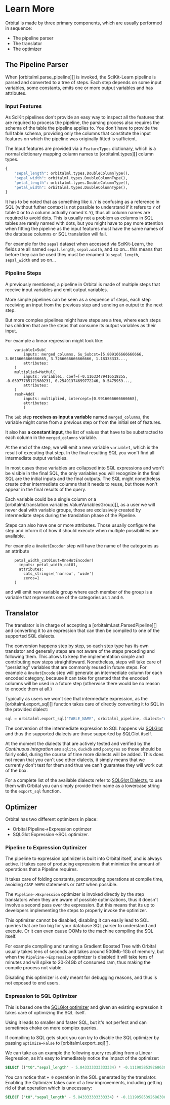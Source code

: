 # Learn More

Orbital is made by three primary components, which are usually
performed in sequence:

- The pipeline parser
- The translator
- The optimizer

## The Pipeline Parser

When [orbitalml.parse_pipeline][] is invoked, the SciKit-Learn pipeline is parsed
and converted to a tree of steps. Each step depends on some input variables,
some constants, emits one or more output variables and has attributes.

### Input Features

As SciKit pipelines don't provide an easy way to inspect all the features that
are required to process the pipeline, the parsing process also requires the
schema of the table the pipeline applies to. You don't have to provide the full
table schema, providing only the columns that constitute the input features on
which the pipeline was originally fitted is sufficient.

The Input features are provided via a `FeatureTypes` dictionary, which is a
normal dictionary mapping column names to [orbitalml.types][] column types.

```python
{
    "sepal_length": orbitalml.types.DoubleColumnType(),
    "sepal_width": orbitalml.types.DoubleColumnType(),
    "petal_length": orbitalml.types.DoubleColumnType(),
    "petal_width": orbitalml.types.DoubleColumnType(),
}
```

It has to be noted that as something like `X.Y` is confusing as a reference
in SQL (without futher context is not possible to understand if it refers
to `Y` of table `X` or to a column actually named `X.Y`), thus all column names
are required to avoid dots. This is usually not a problem as columns
in SQL tables are rarely named with dots, but you might have to pay more
attention when fitting the pipeline as the input features must have the same
names of the database columns or SQL translation will fail.

For example for the `sepal` dataset when accessed via SciKit-Learn, 
the fields are all named `sepal.length`, `sepal.width`, and so on... 
this means that before they can be used they must
be renamed to `sepal_length`, `sepal_width` and so on...

### Pipeline Steps

A previously mentioned, a pipeline in Orbital is made of multiple steps
that receive input variables and emit output variables.

More simple pipelines can be seen as a sequence of steps, each step receiving
an input from the previous step and sending an output to the next step.

But more complex pipelines might have steps are a tree, where each steps
has children that are the steps that consume its output variables as their input.

For example a linear regression might look like:

```
    variable1=Sub(
        inputs: merged_columns, Su_Subcst=[5.809166666666666, 3.0616666666666665, 3.7266666666666666, 1.18333333...,
        attributes: 
    )
    multiplied=MatMul(
        inputs: variable1, coef=[-0.11633479416518255, -0.05977785171980231, 0.25491374699772246, 0.5475959...,
        attributes: 
    )
    resh=Add(
        inputs: multiplied, intercept=[0.9916666666666668],
        attributes: 
        )
```

The `Sub` step **receives as input a variable** named `merged_columns`, the variable might come
from a previous step or from the initial set of features.

It also has **a constant input**, the list of values that have to be substracted to each column
in the `merged_columns` variable.

At the end of the step, we will emit a new variable `variable1`, which is the result of
executing that step. In the final resulting SQL you won't find all intermediate output variables.

In most cases those variables are collapsed into SQL expressions and won't be visible in the final SQL,
the only variables you will recognize in the final SQL are the initial inputs and the final outputs.
The SQL might nonetheless create other intermediate columns that it needs to reuse, but those
won't appear in the final results of the query.

Each variable could be a single column or a [orbitalml.translation.variables.ValueVariablesGroup][],
as a user we will never deal with variable groups, those are exclusively created by intermediate steps
during the translation phase of the Pipeline.

Steps can also have one or more attributes. Those usually configure the step and inform it
of how it should execute when multiple possibilities are available.

For example a `OneHotEncoder` step will have the name of the categories as an attribute

```
    petal_width_cat01out=OneHotEncoder(
      inputs: petal_width_cat01,
      attributes: 
        cats_strings=['narrow', 'wide']
        zeros=1
    )
```

and will emit new variable group where each member of the group is a variable that represents
one of the categories as `1` and `0`.

## Translator

The translator is in charge of accepting a [orbitalml.ast.ParsedPipeline][] and converting it to
an expression that can then be compiled to one of the supported SQL dialects.

The conversion happens step by step, so each step type has its own translator and generally steps
are not aware of the steps preceding and following them. This allows to keep the implementation
simple and contributing new steps straightfoward. Nonetheless, steps will take care of
"persisting" variables that are commonly reused in future steps. For example a `OneHotEncode`
step will generate an intermediate column for each encoded category, because it can take
for granted that the encoded columns will be used in a future step (otherwise there would
be no reason to encode them at all.)

Typically as users we won't see that intermediate expression, as the [orbitalml.export_sql][]
function takes care of directly converting it to SQL in the provided dialect:

```python
sql = orbitalml.export_sql("TABLE_NAME", orbitalml_pipeline, dialect="duckdb")
```

The conversion of the intermediate expression to SQL happens via [SQLGlot](https://sqlglot.com/sqlglot.html)
and thus the supported dialects are those supported by SQLGlot itself.

At the moment the dialects that are actively tested and verified by the *Continuous Integration*
are `sqlite`, `duckdb` and `postgres` so those should be fairly solid, during the course of
time more dialects will be added. This does not mean that you can't use other dialects,
it simply means that we currently don't test for them and thus we can't guarantee they will work
out of the box.

For a complete list of the available dialects refer to [SQLGlot Dialects](https://sqlglot.com/sqlglot/dialects.html),
to use them with Orbital you can simply provide their name as a lowercase string to the
`export_sql` function.

## Optimizer

Orbital has two different optimizers in place:

- Orbital Pipeline->Expression optimzer
- SQLGlot Expression->SQL optimizer.

### Pipeline to Expression Optimizer

The pipeline to expression optimizer is built into Orbital itself,
and is always active. It takes care of producing expressions that
minimize the amount of operations that a Pipeline requires.

It takes care of folding constants, precomputing operations at compile time,
avoiding `CASE WHEN` statements or `CAST` when possible.

The `Pipeline->Expression` optimizer is invoked directly by the
step translators when they are aware of possible optimizations,
thus it doesn't involve a second pass over the expression.
But this means that its up to developers implementing the steps
to properly invoke the optimizer.

This optimizer cannot be disabled, disabling it can easily lead to 
SQL queries that are too big for your database SQL parser to understand
and execute. Or it can even cause OOMs to the machine compiling the
SQL itself.

For example compiling and running a Gradient Boosted Tree with Orbital
usually takes tens of seconds and takes around 500Mb-1Gb of memory, but
when the `Pipeline->Expression` optimizer is disabled it will take tens of minutes and
will spike to 20-24Gb of consumed ram, thus making the compile process
not viable.

Disabling this optimizer is only meant for debugging reasons, and thus
is not exposed to end users.

### Expression to SQL Optimizer

This is based one the [SQLGlot optimizer](https://sqlglot.com/sqlglot/optimizer/optimizer.html#optimize)
and given an existing expression it takes care of optimizing the SQL itself.

Using it leads to smaller and faster SQL, but it's not perfect and can
sometimes choke on more complex queries. 

If compiling to SQL gets stuck you can try to disable the SQL optimizer
by passing `optimize=False` to [orbitalml.export_sql][].

We can take as an example the following query resulting from a Linear Regression,
as it's easy to immediately notice the impact of the optimizer:

```sql
SELECT (("t0"."sepal_length" - 5.843333333333334) * -0.11190585392686306) + 0 + (("t0"."sepal_width" - 3.0573333333333337) * -0.04007948649493375) + (("t0"."petal_length" - 3.7580000000000005) * 0.22864502724212313) + (("t0"."petal_width" - 1.1993333333333336) * 0.6092520541197893) + 1.0000000000000002 AS "variable" FROM "DATA_TABLE" AS "t0"
```

You can notice that `+ 0` operation in the SQL generated by the translator.
Enabling the Optimizer takes care of a few improvements, including getting
rid of that operation which is unecessary:

```sql
SELECT ("t0"."sepal_length" - 5.843333333333334) * -0.11190585392686306 + ("t0"."sepal_width" - 3.0573333333333337) * -0.04007948649493375 + ("t0"."petal_length" - 3.7580000000000005) * 0.22864502724212313 + ("t0"."petal_width" - 1.1993333333333336) * 0.6092520541197893 + 1.0000000000000002 AS "variable" FROM "DATA_TABLE" AS "t0"
```

